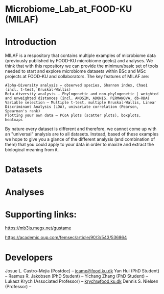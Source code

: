 # Microbiome_Lab_at_FOOD-KU (MILAF)

# Introduction

MILAF is a respository that contains multiple examples of microbiome data (previously published by FOOD-KU microbiome geeks) and analyses. 
We think  that with this repository we can provide the minimun/basic set of tools needed to start and explore microbiome datasets within BSc and MSc projects at FOOD-KU and collaborators. The key features of MILAF are:

    Alpha-Diversity analysis – observed species, Shannon index, Chao1 (incl. t-test, Kruskal-Wallis)
    Beta-diversity analysis – Phylogenetic and non-phylogenetic | weighted and unweighted distances (incl. ANOSIM, ADONIS, PERMANOVA, db-RDA)
    Variable selection – Multiple t-test, multiple Kruskal-Wallis, Linear Discriminant Analysis (LDA), univariate correlation (Pearson, Spearman's rank)
    Plotting your own data – PCoA plots (scatter plots), boxplots, heatmaps
    

By nature every dataset is different and therefore, we cannot come up with an "universal" analysis are to all datasets. Instead, based of these examples we hope to give you a glance of the different analysis (and combination of them) that you could apply to your data in order to maxize and extract the biological meaning from it.


# Datasets




# Analyses




# Supporting links:
https://mb3is.megx.net/gustame

https://academic.oup.com/femsec/article/90/3/543/536864








# Developers

   Josue L. Castro-Mejia (Postdoc)         – jcame@food.ku.dk 
   Yan Hui (PhD Student)                   –
   Rasmus R. Jakobsen (PhD Student)        –
   Yichang Zhang (PhD Student)             –  
   Lukasz Krych (Associated Professor)     – krych@food.ku.dk 
   Dennis S. Nielsen (Professor)           –
    









